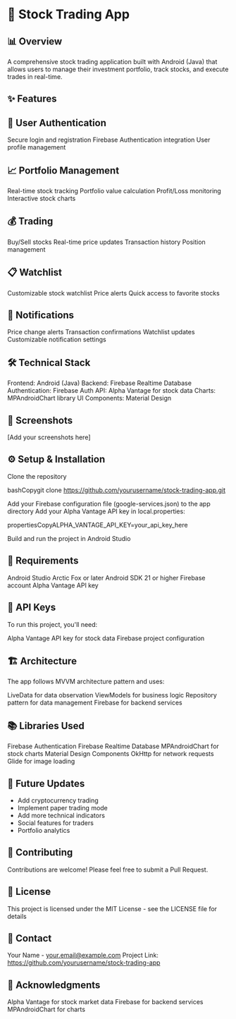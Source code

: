 # 📱 Stock Trading App
## 📊 Overview
A comprehensive stock trading application built with Android (Java) that allows users to manage their investment portfolio, track stocks, and execute trades in real-time.
## ✨ Features

## 🔐 User Authentication

Secure login and registration
Firebase Authentication integration
User profile management


## 📈 Portfolio Management

Real-time stock tracking
Portfolio value calculation
Profit/Loss monitoring
Interactive stock charts


## 💰 Trading

Buy/Sell stocks
Real-time price updates
Transaction history
Position management


## 📋 Watchlist

Customizable stock watchlist
Price alerts
Quick access to favorite stocks


## 🔔 Notifications

Price change alerts
Transaction confirmations
Watchlist updates
Customizable notification settings



## 🛠️ Technical Stack

Frontend: Android (Java)
Backend: Firebase Realtime Database
Authentication: Firebase Auth
API: Alpha Vantage for stock data
Charts: MPAndroidChart library
UI Components: Material Design

## 📱 Screenshots
[Add your screenshots here]

## ⚙️ Setup & Installation

Clone the repository

bashCopygit clone https://github.com/yourusername/stock-trading-app.git

Add your Firebase configuration file (google-services.json) to the app directory
Add your Alpha Vantage API key in local.properties:

propertiesCopyALPHA_VANTAGE_API_KEY=your_api_key_here

Build and run the project in Android Studio

## 📍 Requirements

Android Studio Arctic Fox or later
Android SDK 21 or higher
Firebase account
Alpha Vantage API key

## 🔑 API Keys
To run this project, you'll need:

Alpha Vantage API key for stock data
Firebase project configuration

## 🏗️ Architecture
The app follows MVVM architecture pattern and uses:

LiveData for data observation
ViewModels for business logic
Repository pattern for data management
Firebase for backend services

## 📚 Libraries Used

Firebase Authentication
Firebase Realtime Database
MPAndroidChart for stock charts
Material Design Components
OkHttp for network requests
Glide for image loading

## 🔄 Future Updates

* Add cryptocurrency trading
* Implement paper trading mode
* Add more technical indicators
* Social features for traders
* Portfolio analytics

## 👥 Contributing

Contributions are welcome! Please feel free to submit a Pull Request.

## 📄 License

This project is licensed under the MIT License - see the LICENSE file for details

## 📧 Contact

Your Name - your.email@example.com
Project Link: https://github.com/yourusername/stock-trading-app

## 🙏 Acknowledgments
Alpha Vantage for stock market data
Firebase for backend services
MPAndroidChart for charts
